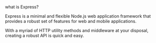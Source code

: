 what is Express?

Express is a minimal and flexible Node.js web application framework that provides a robust set of features for web and mobile applications.

With a myriad of HTTP utility methods and middleware at your disposal, creating a robust API is quick and easy.